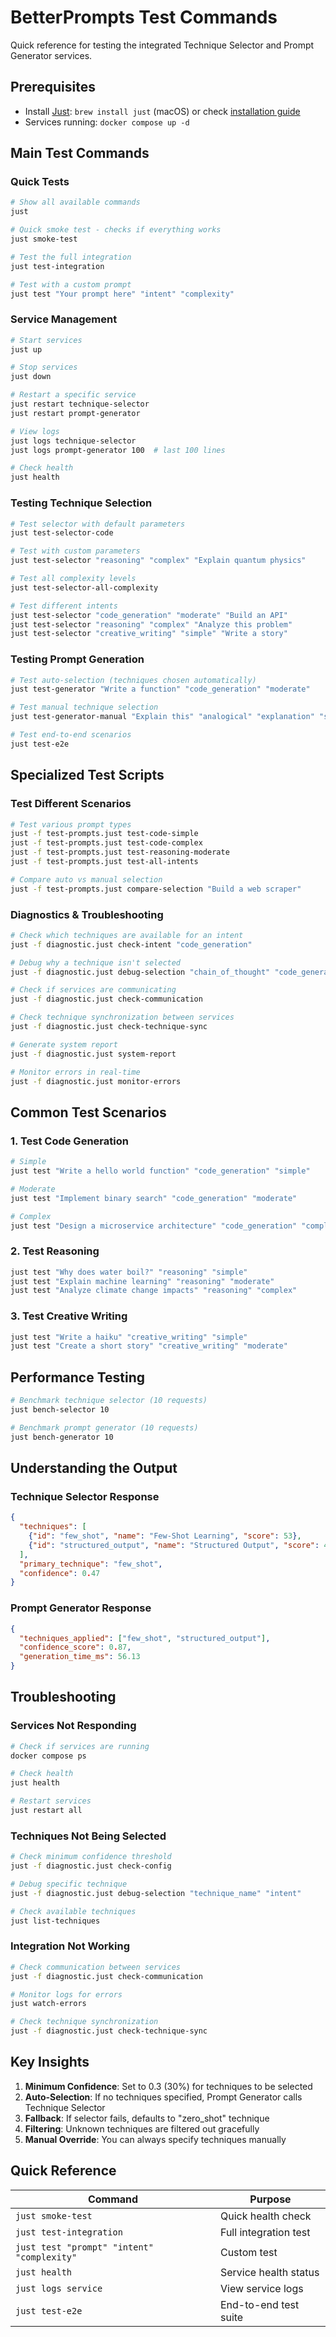 # BetterPrompts Test Commands

Quick reference for testing the integrated Technique Selector and Prompt Generator services.

## Prerequisites

- Install [Just](https://github.com/casey/just): `brew install just` (macOS) or check [installation guide](https://github.com/casey/just#installation)
- Services running: `docker compose up -d`

## Main Test Commands

### Quick Tests

```bash
# Show all available commands
just

# Quick smoke test - checks if everything works
just smoke-test

# Test the full integration
just test-integration

# Test with a custom prompt
just test "Your prompt here" "intent" "complexity"
```

### Service Management

```bash
# Start services
just up

# Stop services
just down

# Restart a specific service
just restart technique-selector
just restart prompt-generator

# View logs
just logs technique-selector
just logs prompt-generator 100  # last 100 lines

# Check health
just health
```

### Testing Technique Selection

```bash
# Test selector with default parameters
just test-selector-code

# Test with custom parameters
just test-selector "reasoning" "complex" "Explain quantum physics"

# Test all complexity levels
just test-selector-all-complexity

# Test different intents
just test-selector "code_generation" "moderate" "Build an API"
just test-selector "reasoning" "complex" "Analyze this problem"
just test-selector "creative_writing" "simple" "Write a story"
```

### Testing Prompt Generation

```bash
# Test auto-selection (techniques chosen automatically)
just test-generator "Write a function" "code_generation" "moderate"

# Test manual technique selection
just test-generator-manual "Explain this" "analogical" "explanation" "simple"

# Test end-to-end scenarios
just test-e2e
```

## Specialized Test Scripts

### Test Different Scenarios
```bash
# Test various prompt types
just -f test-prompts.just test-code-simple
just -f test-prompts.just test-code-complex
just -f test-prompts.just test-reasoning-moderate
just -f test-prompts.just test-all-intents

# Compare auto vs manual selection
just -f test-prompts.just compare-selection "Build a web scraper"
```

### Diagnostics & Troubleshooting
```bash
# Check which techniques are available for an intent
just -f diagnostic.just check-intent "code_generation"

# Debug why a technique isn't selected
just -f diagnostic.just debug-selection "chain_of_thought" "code_generation"

# Check if services are communicating
just -f diagnostic.just check-communication

# Check technique synchronization between services
just -f diagnostic.just check-technique-sync

# Generate system report
just -f diagnostic.just system-report

# Monitor errors in real-time
just -f diagnostic.just monitor-errors
```

## Common Test Scenarios

### 1. Test Code Generation
```bash
# Simple
just test "Write a hello world function" "code_generation" "simple"

# Moderate
just test "Implement binary search" "code_generation" "moderate"

# Complex
just test "Design a microservice architecture" "code_generation" "complex"
```

### 2. Test Reasoning
```bash
just test "Why does water boil?" "reasoning" "simple"
just test "Explain machine learning" "reasoning" "moderate"
just test "Analyze climate change impacts" "reasoning" "complex"
```

### 3. Test Creative Writing
```bash
just test "Write a haiku" "creative_writing" "simple"
just test "Create a short story" "creative_writing" "moderate"
```

## Performance Testing

```bash
# Benchmark technique selector (10 requests)
just bench-selector 10

# Benchmark prompt generator (10 requests)
just bench-generator 10
```

## Understanding the Output

### Technique Selector Response
```json
{
  "techniques": [
    {"id": "few_shot", "name": "Few-Shot Learning", "score": 53},
    {"id": "structured_output", "name": "Structured Output", "score": 41}
  ],
  "primary_technique": "few_shot",
  "confidence": 0.47
}
```

### Prompt Generator Response
```json
{
  "techniques_applied": ["few_shot", "structured_output"],
  "confidence_score": 0.87,
  "generation_time_ms": 56.13
}
```

## Troubleshooting

### Services Not Responding
```bash
# Check if services are running
docker compose ps

# Check health
just health

# Restart services
just restart all
```

### Techniques Not Being Selected
```bash
# Check minimum confidence threshold
just -f diagnostic.just check-config

# Debug specific technique
just -f diagnostic.just debug-selection "technique_name" "intent"

# Check available techniques
just list-techniques
```

### Integration Not Working
```bash
# Check communication between services
just -f diagnostic.just check-communication

# Monitor logs for errors
just watch-errors

# Check technique synchronization
just -f diagnostic.just check-technique-sync
```

## Key Insights

1. **Minimum Confidence**: Set to 0.3 (30%) for techniques to be selected
2. **Auto-Selection**: If no techniques specified, Prompt Generator calls Technique Selector
3. **Fallback**: If selector fails, defaults to "zero_shot" technique
4. **Filtering**: Unknown techniques are filtered out gracefully
5. **Manual Override**: You can always specify techniques manually

## Quick Reference

| Command | Purpose |
|---------|---------|
| `just smoke-test` | Quick health check |
| `just test-integration` | Full integration test |
| `just test "prompt" "intent" "complexity"` | Custom test |
| `just health` | Service health status |
| `just logs service` | View service logs |
| `just test-e2e` | End-to-end test suite |